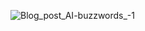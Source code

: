 ![Blog_post_AI-buzzwords_-1](https://user-images.githubusercontent.com/60342914/171749318-0625be22-d884-4e48-b0fd-528c30b85b0d.png)
